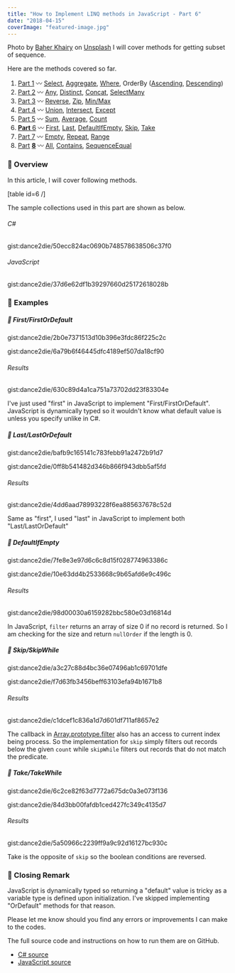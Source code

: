 ```yaml
---
title: "How to Implement LINQ methods in JavaScript - Part 6"
date: "2018-04-15"
coverImage: "featured-image.jpg"
---
```


Photo by [Baher Khairy](https://unsplash.com/photos/Q3a0FHRS4BU?utm_source=unsplash&utm_medium=referral&utm_content=creditCopyText) on [Unsplash](https://unsplash.com/search/photos/six?utm_source=unsplash&utm_medium=referral&utm_content=creditCopyText) I will cover methods for getting subset of sequence.

Here are the methods covered so far.

1. [Part 1](https://www.slightedgecoder.com/2018/02/24/approximate-equivalent-linq-methods-javascript/) 〰️ [Select](https://www.slightedgecoder.com/2018/02/24/approximate-equivalent-linq-methods-javascript/#select), [Aggregate](https://www.slightedgemate-equivalent-linq-methods-javascript/#aggregate), [Where](https://www.slightedgecoder.com/2018/02/24/approximate-equivalent-linq-methods-javascript/#where), OrderBy ([Ascending](https://www.slightedgecoder.com/2018/02/24/approximate-equivalent-linq-methods-javascript/#orderByAscending), [Descending](https://www.slightedgecoder.com/2018/02/24/approximate-equivalent-linq-methods-javascript/#orderByDescending))
2. [Part 2](https://www.slightedgecoder.com/2018/03/03/approximate-equivalent-linq-methods-javascript-part-2/) 〰️ [Any](https://www.slightedgecoder.com/2018/03/03/approximate-equivalent-linq-methods-javascript-part-2/#any), [Distinct](https://www.slightedgecoder.com/2018/03/03/approximate-equivalent-linq-methods-javascript-part-2/#distinct), [Concat](https://www.slightedgecoder.com/2018/03/03/approximate-equivalent-linq-methods-javascript-part-2/#concat), [SelectMany](https://www.slightedgecoder.com/2018/03/03/approximate-equivalent-linq-methods-javascript-part-2/#selectmany)
3. [Part 3](https://www.slightedgecoder.com/2018/03/10/an-approximate-equivalent-of-linq-methods-in-javascript-part-3/) 〰️ [Reverse](https://www.slightedgecoder.com/2018/03/10/an-approximate-equivalent-of-linq-methods-in-javascript-part-3/#reverse), [Zip](https://www.slightedgecoder.com/2018/03/10/an-approximate-equivalent-of-linq-methods-in-javascript-part-3/#zip), [Min/Max](https://www.slightedgecoder.com/2018/03/10/an-approximate-equivalent-of-linq-methods-in-javascript-part-3/#minmax)
4. [Part 4](https://www.slightedgecoder.com/2018/03/21/an-approximate-equivalent-of-linq-methods-in-javascript-part-4/) 〰️ [Union](https://www.slightedgecoder.com/2018/03/21/an-approximate-equivalent-of-linq-methods-in-javascript-part-4/#union), [Intersect](https://www.slightedgecoder.com/2018/03/21/an-approximate-equivalent-of-linq-methods-in-javascript-part-4/#intersect), [Except](https://www.slightedgecoder.com/2018/03/21/an-approximate-equivalent-of-linq-methods-in-javascript-part-4/#except)
5. [Part 5](https://www.slightedgecoder.com/2018/03/31/an-approximate-equivalent-of-linq-methods-in-javascript-part-5/) 〰️ [Sum](https://www.slightedgecoder.com/2018/03/31/an-approximate-equivalent-of-linq-methods-in-javascript-part-5/#sum), [Average](https://www.slightedgecoder.com/2018/03/31/an-approximate-equivalent-of-linq-methods-in-javascript-part-5/#average), [Count](https://www.slightedgecoder.com/2018/03/31/an-approximate-equivalent-of-linq-methods-in-javascript-part-5/#count)
6. [**Part** 6](https://www.slightedgecoder.com/2018/04/14/an-approximate-equivalent-of-linq-methods-in-javascript-part-6/) 〰️ [First](https://www.slightedgecoder.com/2018/04/14/an-approximate-equivalent-of-linq-methods-in-javascript-part-6/#first), [Last](https://www.slightedgecoder.com/2018/04/14/an-approximate-equivalent-of-linq-methods-in-javascript-part-6/#last), [DefaultIfEmpty](https://www.slightedgecoder.com/2018/04/14/an-approximate-equivalent-of-linq-methods-in-javascript-part-6/#defaultIfEmpty), [Skip](https://www.slightedgecoder.com/2018/04/14/an-approximate-equivalent-of-linq-methods-in-javascript-part-6/#skip), [Take](https://www.slightedgecoder.com/2018/04/14/an-approximate-equivalent-of-linq-methods-in-javascript-part-6/#take)
7. [Part 7](https://www.slightedgecoder.com/2018/04/21/an-approximate-equivalent-of-linq-methods-in-javascript-part-7/) 〰️ [Empty](https://www.slightedgecoder.com/2018/04/21/an-approximate-equivalent-of-linq-methods-in-javascript-part-7#empty), [Repeat](https://www.slightedgecoder.com/2018/04/21/an-approximate-equivalent-of-linq-methods-in-javascript-part-7#repeat), [Range](https://www.slightedgecoder.com/2018/04/21/an-approximate-equivalent-of-linq-methods-in-javascript-part-7#range)
8. [Pa](https://www.slightedgecoder.com/2018/04/28/how-to-implement-linq-methods-in-javascript-part-8/)[rt](https://www.slightedgecoder.com/2018/04/28/how-to-implement-linq-methods-in-javascript-part-8/) **[8](https://www.slightedgecoder.com/2018/04/28/how-to-implement-linq-methods-in-javascript-part-8/)** 〰️ [All](#all), [Contains](#contains), [SequenceEqual](#sequenceEqual)

### 🔴 Overview

In this article, I will cover following methods.

\[table id=6 /\]

The sample collections used in this part are shown as below.

###### C#

gist:dance2die/50ecc824ac0690b748578638506c37f0

###### JavaScript

gist:dance2die/37d6e62df1b39297660d25172618028b

### 🔴 Examples

##### 🔸 First/FirstOrDefault

gist:dance2die/2b0e7371513d10b396e3fdc86f225c2c

gist:dance2die/6a79b6f46445dfc4189ef507da18cf90

###### Results

gist:dance2die/630c89d4a1ca751a73702dd23f83304e

I've just used "first" in JavaScript to implement "First/FirstOrDefault". JavaScript is dynamically typed so it wouldn't know what default value is unless you specify unlike in C#.

##### 🔸 Last/LastOrDefault

gist:dance2die/bafb9c165141c783febb91a2472b91d7

gist:dance2die/0ff8b541482d346b866f943dbb5af5fd

###### Results

gist:dance2die/4dd6aad78993228f6ea885637678c52d

Same as "first", I used "last" in JavaScript to implement both "Last/LastOrDefault"

##### 🔸 DefaultIfEmpty

gist:dance2die/7fe8e3e97d6c6c8d15f028774963386c

gist:dance2die/10e63dd4b2533668c9b65afd6e9c496c

###### Results

gist:dance2die/98d00030a6159282bbc580e03d16814d

In JavaScript, `filter` returns an array of size 0 if no record is returned. So I am checking for the size and return `nullOrder` if the length is 0.

##### 🔸 Skip/SkipWhile

gist:dance2die/a3c27c88d4bc36e07496ab1c69701dfe

gist:dance2die/f7d63fb3456beff63103efa94b1671b8

###### Results

gist:dance2die/c1dcef1c836a1d7d601df711af8657e2

The callback in [Array.prototype.filter](https://developer.mozilla.org/en-US/docs/Web/JavaScript/Reference/Global_Objects/Array/filter) also has an access to current index being process. So the implementation for `skip` simply filters out records below the given `count` while `skipWhile` filters out records that do not match the predicate.

##### 🔸 Take/TakeWhile

gist:dance2die/6c2ce82f63d7772a675dc0a3e073f136

gist:dance2die/84d3bb00fafdb1ced427fc349c4135d7

###### Results

gist:dance2die/5a50966c2239ff9a9c92d16127bc930c

Take is the opposite of `skip` so the boolean conditions are reversed.

### 🔴 Closing Remark

JavaScript is dynamically typed so returning a "default" value is tricky as a variable type is defined upon initialization. I've skipped implementing "OrDefault" methods for that reason.

Please let me know should you find any errors or improvements I can make to the codes.

The full source code and instructions on how to run them are on GitHub.

- [C# source](https://github.com/dance2die/blog.LinqAndJavascript.CSharpDemo)
- [JavaScript source](https://github.com/dance2die/blog.LinqAndJavascript.JavascriptDemo)
